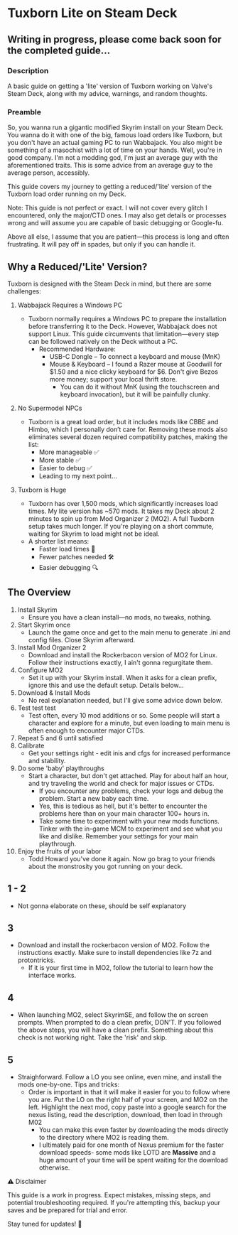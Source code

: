 # Tuxborn Lite on Steam Deck

## Writing in progress, please come back soon for the completed guide...

### Description

A basic guide on getting a 'lite' version of Tuxborn working on Valve's Steam Deck, along with my advice, warnings, and random thoughts.

### Preamble 

So, you wanna run a gigantic modified Skyrim install on your Steam Deck. You wanna do it with one of the big, famous load orders like Tuxborn, but you don't have an actual gaming PC to run Wabbajack. You also might be something of a masochist with a lot of time on your hands. Well, you're in good company. I'm not a modding god, I'm just an average guy with the aforementioned traits. This is some advice from an average guy to the average person, accessibly.

This guide covers my journey to getting a reduced/'lite' version of the Tuxborn load order running on my Deck.

Note: This guide is not perfect or exact. I will not cover every glitch I encountered, only the major/CTD ones. I may also get details or processes wrong and will assume you are capable of basic debugging or Google-fu.

Above all else, I assume that you are patient—this process is long and often frustrating. It will pay off in spades, but only if you can handle it.

## Why a Reduced/'Lite' Version?

Tuxborn is designed with the Steam Deck in mind, but there are some challenges:

1. Wabbajack Requires a Windows PC
   - Tuxborn normally requires a Windows PC to prepare the installation before transferring it to the Deck. However, Wabbajack does not support Linux. This guide circumvents that limitation—every step can be followed natively on the Deck without a PC.
     - Recommended Hardware:
       - USB-C Dongle – To connect a keyboard and mouse (MnK)
       - Mouse & Keyboard – I found a Razer mouse at Goodwill for $1.50 and a nice clicky keyboard for $6. Don't give Bezos more money; support your local thrift store.
         - You can do it without MnK (using the touchscreen and keyboard invocation), but it will be painfully clunky.

2. No Supermodel NPCs
   - Tuxborn is a great load order, but it includes mods like CBBE and Himbo, which I personally don’t care for. Removing these mods also eliminates several dozen required compatibility patches, making the list:
     - More manageable ✅
     - More stable ✅
     - Easier to debug ✅
     - Leading to my next point...

3. Tuxborn is Huge
   - Tuxborn has over 1,500 mods, which significantly increases load times. My lite version has ~570 mods. It takes my Deck about 2 minutes to spin up from Mod Organizer 2 (MO2). A full Tuxborn setup takes much longer. If you're playing on a short commute, waiting for Skyrim to load might not be ideal.
   - A shorter list means:
     - Faster load times 🚀
     - Fewer patches needed 🛠️
     - Easier debugging 🔍

## The Overview

1. Install Skyrim
   - Ensure you have a clean install—no mods, no tweaks, nothing.
2. Start Skyrim once
   - Launch the game once and get to the main menu to generate .ini and config files. Close Skyrim afterward.
3. Install Mod Organizer 2
   - Download and install the Rockerbacon version of MO2 for Linux. Follow their instructions exactly, I ain't gonna regurgitate them.
4. Configure MO2
   - Set it up with your Skyrim install. When it asks for a clean prefix, ignore this and use the default setup. Details below...
5. Download & Install Mods
   - No real explanation needed, but I'll give some advice down below.
6. Test test test
   - Test often, every 10 mod additions or so. Some people will start a character and explore for a minute, but even loading to main menu is often enough to encounter major CTDs.
7. Repeat 5 and 6 until satisfied
8. Calibrate
   - Get your settings right - edit inis and cfgs for increased performance and stability.
9. Do some 'baby' playthroughs
   - Start a character, but don't get attached. Play for about half an hour, and try traveling the world and check for major issues or CTDs.
     - If you encounter any problems, check your logs and debug the problem. Start a new baby each time.
     - Yes, this is tedious as hell, but it's better to encounter the problems here than on your main character 100+ hours in. 
     - Take some time to experiment with your new mods functions. Tinker with the in-game MCM to experiment and see what you like and dislike. Remember your settings for your main playthrough.
10. Enjoy the fruits of your labor
    - Todd Howard you've done it again. Now go brag to your friends about the monstrosity you got running on your deck.
   

## 1 - 2
   - Not gonna elaborate on these, should be self explanatory
## 3
   - Download and install the rockerbacon version of MO2. Follow the instructions exactly. Make sure to install dependencies like 7z and protontricks.
     - If it is your first time in MO2, follow the tutorial to learn how the interface works.
## 4
   - When launching MO2, select SkyrimSE, and follow the on screen prompts. When prompted to do a clean prefix, DON'T. If you followed the above steps, you will have a clean prefix. Something about this check is not working right. Take the 'risk' and skip.
## 5 
   - Straighforward. Follow a LO you see online, even mine, and install the mods one-by-one. Tips and tricks:
     - Order is important in that it will make it easier for you to follow where you are. Put the LO on the right half of your screen, and MO2 on the left. Highlight the next mod, copy paste into a google search for the nexus listing, read the description, download, then load in through M02
       - You can make this even faster by downloading the mods directly to the directory where MO2 is reading them.
       - I ultimately paid for one month of Nexus premium for the faster download speeds- some mods like LOTD are **Massive** and a huge amount of your time will be spent waiting for the download otherwise. 
 



⚠️ Disclaimer

This guide is a work in progress. Expect mistakes, missing steps, and potential troubleshooting required. If you're attempting this, backup your saves and be prepared for trial and error.

Stay tuned for updates! 🚀
